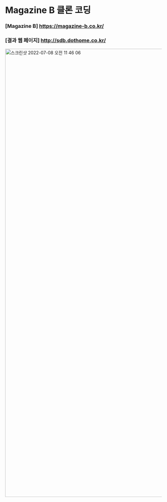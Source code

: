 # Magazine B 클론 코딩
### [Magazine B] https://magazine-b.co.kr/
### [결과 웹 페이지] http://sdb.dothome.co.kr/


<img width="1440" alt="스크린샷 2022-07-08 오전 11 46 06" src="https://user-images.githubusercontent.com/82192898/178011621-0d9d7df8-2499-41e4-bfdd-baa606f92bc4.png">
